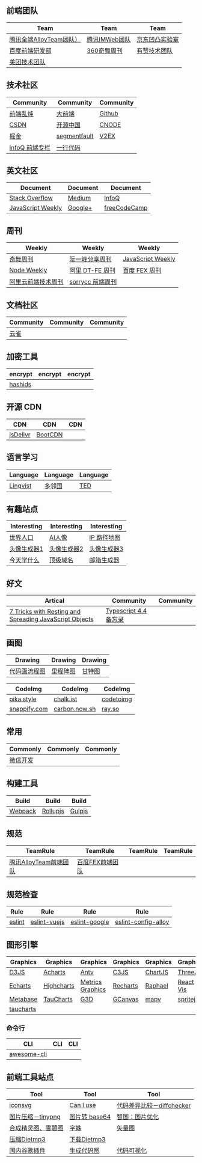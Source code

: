 ## 前端团队

Team | Team | Team
--- | --- | ---
[腾讯全端AlloyTeam团队）](http://www.alloyteam.com) | [腾讯IMWeb团队](http://imweb.io) | [京东凹凸实验室](https://aotu.io)
[百度前端研发部](http://fex.baidu.com) | [360奇舞周刊](https://weekly.75team.com)  | [有赞技术团队](https://tech.youzan.com)
[美团技术团队](https://tech.meituan.com) |  | 

## 技术社区

Community | Community | Community
--- | --- | ---
[前端乱炖](http://www.html-js.com) | [大前端](http://www.daqianduan.com) | [Github](https://github.com) 
[CSDN](http://www.csdn.net) | [开源中国](https://www.oschina.net) | [CNODE](https://cnodejs.org)
[掘金](https://juejin.im) | [segmentfault](https://segmentfault.com) | [V2EX](https://www.v2ex.com)
[InfoQ 前端专栏](https://www.infoq.cn/topic/33) | [一行代码](https://1loc.dev/) | 


## 英文社区

Document | Document | Document
--- | --- | ---
[Stack Overflow](https://stackoverflow.com) | [Medium](https://medium.com/) | [InfoQ](https://www.infoq.com/)
[JavaScript Weekly](https://javascriptweekly.com/issues) | [Google+](https://plus.google.com/) | [freeCodeCamp](https://medium.freecodecamp.org/)


## 周刊

Weekly | Weekly | Weekly
--- | --- | ---
[奇舞周刊](https://weekly.75team.com) | [阮一峰分享周刊](https://github.com/ruanyf/weekly) | [JavaScript Weekly](https://javascriptweekly.com/latest)
[Node Weekly](https://nodeweekly.com/latest) | [阿里 DT-FE 周刊](https://github.com/dt-fe/weekly) | [百度 FEX 周刊](http://fex.baidu.com/weekly/) |
[阿里云前端技术周刊](https://github.com/aliyunfe/weekly) | [sorrycc 前端周刊](https://github.com/sorrycc/weekly) |


## 文档社区

Community | Community | Community
--- | --- | ---
[云雀](https://www.yuque.com/) | |

## 加密工具

encrypt | encrypt | encrypt
--- | --- | ---
[hashids](https://hashids.org/) | |


## 开源 CDN

CDN | CDN | CDN
--- | --- | ---
[jsDelivr](https://www.jsdelivr.com/) | [BootCDN](https://www.bootcdn.cn/) |


## 语言学习

Language | Language | Language
--- | --- | ---
[Lingvist](http://www.lingvist.com) | [多邻国](http://www.duolingo.cn/) | [TED](https://www.ted.com/)


## 有趣站点

Interesting | Interesting | Interesting
--- | --- | ---
[世界人口](https://countrymeters.info/cn/World) | [AI人像](https://thispersondoesnotexist.com) | [IP 路径地图](https://tools.ipip.net/traceroute.php) |
[头像生成器1](https://getavataaars.com) | [头像生成器2](https://friendlyfaces.co) | [头像生成器3](https://this-person-does-not-exist.com/zh)
[今天学什么](https://zh.wikihow.com/) | [顶级域名](https://slc.is/#The%20Best%20TLD%20is%20Not%20.com) | [邮箱生成器](http://24mail.chacuo.net/)

## 好文

Artical | Community | Community
--- | --- | ---
[7 Tricks with Resting and Spreading JavaScript Objects](https://blog.bitsrc.io/6-tricks-with-resting-and-spreading-javascript-objects-68d585bdc83) | [Typescript 4.4 备忘录](https://www.sitepen.com/blog/typescript-cheat-sheet)|


## 画图

Drawing | Drawing | Drawing
--- | --- | ---
[代码画流程图](https://code2flow.com) | [里程碑图](https://time.graphics/) | [甘特图](https://app.geeseteam.com/)

CodeImg | CodeImg | CodeImg
--- | --- | ---
[pika.style](https://pika.style/templates/code-image) | [chalk.ist](https://chalk.ist/) | [codetoimg](https://codetoimg.com/)
[snappify.com](https://snappify.com/editor) | [carbon.now.sh](https://carbon.now.sh/) | [ray.so](https://ray.so/ )


## 常用

Commonly | Commonly | Commonly
--- | --- | ---
[微信开发](https://github.com/unclay/wechat-doc) | |


## 构建工具

Build  | Build  | Build
--- | --- | ---
[Webpack](https://github.com/unclay/doc/blob/master/webpack.md) | [Rollupjs](https://www.rollupjs.com/) | [Gulpjs](https://www.gulpjs.com.cn/)

## 规范

TeamRule | TeamRule | TeamRule | TeamRule
--- | --- | --- | ---
[腾讯AlloyTeam前端团队](http://alloyteam.github.io/CodeGuide/) | [百度FEX前端团队](https://github.com/fex-team/styleguide/blob/master/css.md) | |

## 规范检查

Rule | Rule | Rule | Rule
--- | --- | --- | ---
[eslint](http://eslint.cn/docs/rules/) | [eslint-vuejs](https://eslint.vuejs.org/rules/) | [eslint-google](https://github.com/google/eslint-config-google) | [eslint-config-alloy](https://github.com/AlloyTeam/eslint-config-alloy)

## 图形引擎

Graphics | Graphics | Graphics | Graphics | Graphics | Graphics
--- | --- | --- | --- | --- | --- 
[D3JS](https://github.com/d3/d3/) | [Acharts](http://acharts.github.io/) | [Antv](https://antv.alipay.com/zh-cn/index.html) | [C3JS](https://c3js.org/) | [ChartJS](https://www.chartjs.org/) | [ThreeJS](https://github.com/mrdoob/three.js/)
[Echarts](https://github.com/apache/incubator-echarts) | [Highcharts](https://www.highcharts.com/) | [Metrics Graphics](https://github.com/metricsgraphics/metrics-graphics) | [Recharts](https://github.com/recharts/recharts) | [Raphael](https://github.com/DmitryBaranovskiy/raphael) | [React Vis](https://github.com/uber/react-vis)
[Metabase](https://github.com/metabase/metabase) | [TauCharts](https://github.com/TargetProcess/tauCharts) | [G3D](https://alibaba.github.io/G3D/) | [GCanvas](https://github.com/alibaba/GCanvas) | [mapv](https://mapv.baidu.com/) | [spritejs](http://spritejs.org/)
[taucharts](https://taucharts.com/) | | | | |

### 命令行

CLI | CLI | CLI
--- | --- | ---
[awesome-cli](https://github.com/unclay/awesome-cli) | |

## 前端工具站点

Tool | Tool | Tool
--- | --- | ---
[iconsvg](https://iconsvg.xyz/) | [Can I use](http://caniuse.com/) | [代码差异比较－diffchecker](https://www.diffchecker.com) 
[图片压缩－tinypng](https://tinypng.com/) | [图片转 base64](http://tool.css-js.com/base64.html) | [智图：图片优化](http://zhitu.isux.us) 
[合成精灵图、雪碧图](http://alloyteam.github.io/gopng/) | [字蛛](http://font-spider.org/) | [矢量图](http://www.iconfont.cn/)
[压缩Dietmp3](http://www.softpedia.com/get/Multimedia/Audio/Audio-Convertors/DietMP3.shtml) | [下载Dietmp3](http://pan.baidu.com/s/1i4ozMrr) |
[国内谷歌插件](http://crxdl.com/) | [生成代码图](https://carbon.now.sh/) | [代码可视化](https://pythontutor.com/)

